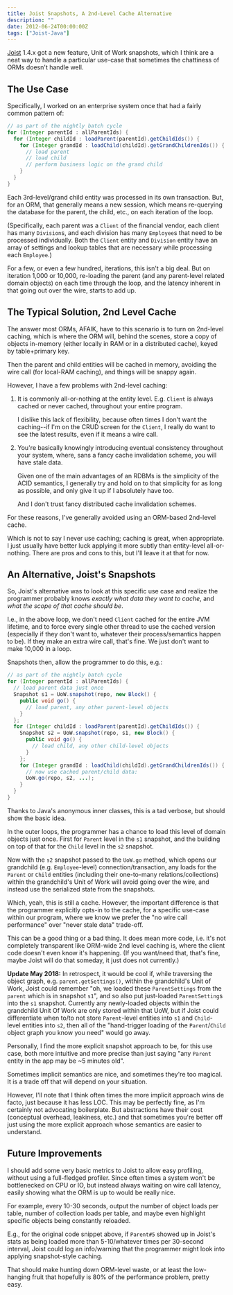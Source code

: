 ```yaml
---
title: Joist Snapshots, A 2nd-Level Cache Alternative
description: ""
date: 2012-06-24T00:00:00Z
tags: ["Joist-Java"]
---
```




[Joist](http://joist.ws) 1.4.x got a new feature, Unit of Work snapshots, which I think are a neat way to handle a particular use-case that sometimes the chattiness of ORMs doesn't handle well.

The Use Case
------------

Specifically, I worked on an enterprise system once that had a fairly common pattern of:

```java
// as part of the nightly batch cycle
for (Integer parentId : allParentIds) {
  for (Integer childId : loadParent(parentId).getChildIds()) {
    for (Integer grandId : loadChild(childId).getGrandChildrenIds()) {
      // load parent
      // load child
      // perform business logic on the grand child
    }
  }
}
```

Each 3rd-level/grand child entity was processed in its own transaction. But, for an ORM, that generally means a new session, which means re-querying the database for the parent, the child, etc., on each iteration of the loop.

(Specifically, each parent was a `Client` of the financial vendor, each client has many `Division`s, and each division has many `Employee`s that need to be processed individually. Both the `Client` entity and `Division` entity have an array of settings and lookup tables that are necessary while processing each `Employee`.)

For a few, or even a few hundred, iterations, this isn't a big deal. But on iteration 1,000 or 10,000, re-loading the parent (and any parent-level related domain objects) on each time through the loop, and the latency inherent in that going out over the wire, starts to add up.

The Typical Solution, 2nd Level Cache
-------------------------------------

The answer most ORMs, AFAIK, have to this scenario is to turn on 2nd-level caching, which is where the ORM will, behind the scenes, store a copy of objects in-memory (either locally in RAM or in a distributed cache), keyed by table+primary key.

Then the parent and child entities will be cached in memory, avoiding the wire call (for local-RAM caching), and things will be snappy again.

However, I have a few problems with 2nd-level caching:

1. It is commonly all-or-nothing at the entity level. E.g. `Client` is always cached or never cached, throughout your entire program.

   I dislike this lack of flexibility, because often times I don't want the caching--if I'm on the CRUD screen for the `Client`, I really do want to see the latest results, even if it means a wire call.

2. You're basically knowingly introducing eventual consistency throughout your system, where, sans a fancy cache invalidation scheme, you will have stale data.

   Given one of the main advantages of an RDBMs is the simplicity of the ACID semantics, I generally try and hold on to that simplicity for as long as possible, and only give it up if I absolutely have too.

   And I don't trust fancy distributed cache invalidation schemes.

For these reasons, I've generally avoided using an ORM-based 2nd-level cache.

Which is not to say I never use caching; caching is great, when appropriate. I just usually have better luck applying it more subtly than entity-level all-or-nothing. There are pros and cons to this, but I'll leave it at that for now.

An Alternative, Joist's Snapshots
---------------------------------

So, Joist's alternative was to look at this specific use case and realize the programmer probably knows *exactly what data they want to cache*, and *what the scope of that cache should be*.

I.e., in the above loop, we don't need `Client` cached for the entire JVM lifetime, and to force every single other thread to use the cached version (especially if they don't want to, whatever their process/semantics happen to be). If they make an extra wire call, that's fine. We just don't want to make 10,000 in a loop.

Snapshots then, allow the programmer to do this, e.g.:

```java
// as part of the nightly batch cycle
for (Integer parentId : allParentIds) {
  // load parent data just once
  Snapshot s1 = UoW.snapshot(repo, new Block() {
    public void go() {
      // load parent, any other parent-level objects
    }
  };
  for (Integer childId : loadParent(parentId).getChildIds()) {
    Snapshot s2 = UoW.snapshot(repo, s1, new Block() {
      public void go() {
        // load child, any other child-level objects
      }
    };
    for (Integer grandId : loadChild(childId).getGrandChildrenIds()) {
      // now use cached parent/child data:
      UoW.go(repo, s2, ...);
    }
  }
}
```

Thanks to Java's anonymous inner classes, this is a tad verbose, but should show the basic idea.

In the outer loops, the programmer has a chance to load this level of domain objects just once. First for `Parent` level in the `s1` snapshot, and the building on top of that for the `Child` level in the `s2` snapshot.

Now with the `s2` snapshot passed to the `UoW.go` method, which opens our grandchild (e.g. `Employee`-level) connection/transaction, any loads for the `Parent` or `Child` entities (including their one-to-many relations/collections) within the grandchild's Unit of Work will avoid going over the wire, and instead use the serialized state from the snapshots.

Which, yeah, this is still a cache. However, the important difference is that the programmer explicitly opts-in to the cache, for a specific use-case within our program, where we know we prefer the "no wire call performance" over "never stale data" trade-off. 

This can be a good thing or a bad thing. It does mean more code, i.e. it's not completely transparent like ORM-wide 2nd level caching is, where the client code doesn't even know it's happening. (If you want/need that, that's fine, maybe Joist will do that someday, it just does not currently.)

**Update May 2018:** In retrospect, it would be cool if, while traversing the object graph, e.g. `parent.getSettings()`, within the grandchild's Unit of Work, Joist could remember "oh, we loaded these `ParentSettings` from the `parent` which is in snapshot `s1`", and so also put just-loaded `ParentSetting`s into the `s1` snapshot. Currently any newly-loaded objects within the grandchild Unit Of Work are only stored within that UoW, but if Joist could differentiate when to/to not store `Parent`-level entities into `s1` and `Child`-level entities into `s2`, then all of the "hand-trigger loading of the `Parent`/`Child` object graph you know you need" would go away.

Personally, I find the more explicit snapshot approach to be, for this use case, both more intuitive and more precise than just saying "any `Parent` entity in the app may be ~5 minutes old".

Sometimes implicit semantics are nice, and sometimes they're too magical. It is a trade off that will depend on your situation.

However, I'll note that I think often times the more implicit approach wins de facto, just because it has less LOC. This may be perfectly fine, as I'm certainly not advocating boilerplate. But abstractions have their cost (conceptual overhead, leakiness, etc.) and that sometimes you're better off just using the more explicit approach whose semantics are easier to understand.

Future Improvements
-------------------

I should add some very basic metrics to Joist to allow easy profiling, without using a full-fledged profiler. Since often times a system won't be bottlenecked on CPU or IO, but instead always waiting on wire call latency, easily showing what the ORM is up to would be really nice.

For example, every 10-30 seconds, output the number of object loads per table, number of collection loads per table, and maybe even highlight specific objects being constantly reloaded.

E.g., for the original code snippet above, if `Parent#5` showed up in Joist's stats as being loaded more than 5-10/whatever times per 30-second interval, Joist could log an info/warning that the programmer might look into applying snapshot-style caching.

That should make hunting down ORM-level waste, or at least the low-hanging fruit that hopefully is 80% of the performance problem, pretty easy.



